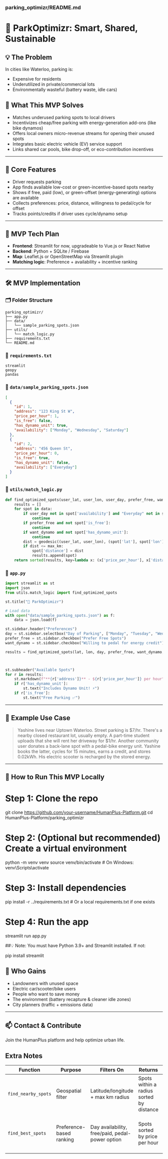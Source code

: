 ### parking_optimizr/README.md
# 🚗 ParkOptimizr: Smart, Shared, Sustainable

## 💡 The Problem
In cities like Waterloo, parking is:
- Expensive for residents
- Underutilized in private/commercial lots
- Environmentally wasteful (battery waste, idle cars)

## 🌟 What This MVP Solves
- Matches underused parking spots to local drivers
- Incentivizes cheap/free parking with energy-generation add-ons (like bike dynamos)
- Offers local owners micro-revenue streams for opening their unused spots
- Integrates basic electric vehicle (EV) service support
- Links shared car pools, bike drop-off, or eco-contribution incentives

---

## 🧠 Core Features
- Driver requests parking
- App finds available low-cost or green-incentive-based spots nearby
- Shows if free, paid (low), or green-offset (energy-generating) options are available
- Collects preferences: price, distance, willingness to pedal/cycle for offset
- Tracks points/credits if driver uses cycle/dynamo setup

---

## 🧪 MVP Tech Plan
- **Frontend**: Streamlit for now, upgradeable to Vue.js or React Native
- **Backend**: Python + SQLite / Firebase
- **Map**: Leaflet.js or OpenStreetMap via Streamlit plugin
- **Matching logic**: Preference + availability + incentive ranking

---

## 🛠️ MVP Implementation

### 🗂️ Folder Structure
```
parking_optimizr/
├── app.py
├── data/
│   └── sample_parking_spots.json
├── utils/
│   └── match_logic.py
├── requirements.txt
└── README.md
```

### 🔧 `requirements.txt`
```
streamlit
geopy
pandas
```

### 📍 `data/sample_parking_spots.json`
```json
[
  {
    "id": 1,
    "address": "123 King St W",
    "price_per_hour": 1,
    "is_free": false,
    "has_dynamo_unit": true,
    "availability": ["Monday", "Wednesday", "Saturday"]
  },
  {
    "id": 2,
    "address": "456 Queen St",
    "price_per_hour": 0,
    "is_free": true,
    "has_dynamo_unit": false,
    "availability": ["Everyday"]
  }
]
```

### 🧠 `utils/match_logic.py`
```python
def find_optimized_spots(user_lat, user_lon, user_day, prefer_free, want_dynamo, data, max_km=1.0):
    results = []
    for spot in data:
        if user_day not in spot['availability'] and "Everyday" not in spot['availability']:
            continue
        if prefer_free and not spot['is_free']:
            continue
        if want_dynamo and not spot['has_dynamo_unit']:
            continue
        dist = geodesic((user_lat, user_lon), (spot['lat'], spot['lon'])).km
        if dist <= max_km:
            spot['distance'] = dist
            results.append(spot)
    return sorted(results, key=lambda x: (x['price_per_hour'], x['distance']))
```

### 🚀 `app.py`
```python
import streamlit as st
import json
from utils.match_logic import find_optimized_spots

st.title("🚗 ParkOptimizr")

# Load data
with open("data/sample_parking_spots.json") as f:
    data = json.load(f)

st.sidebar.header("Preferences")
day = st.sidebar.selectbox("Day of Parking", ["Monday", "Tuesday", "Wednesday", "Thursday", "Friday", "Saturday", "Sunday"])
prefer_free = st.sidebar.checkbox("Prefer Free Spots")
want_dynamo = st.sidebar.checkbox("Willing to pedal for energy credit")

results = find_optimized_spots(lat, lon, day, prefer_free, want_dynamo, data, max_km)



st.subheader("Available Spots")
for r in results:
    st.markdown(f"**{r['address']}** - ${r['price_per_hour']} per hour")
    if r['has_dynamo_unit']:
        st.text("Includes Dynamo Unit! ⚡")
    if r['is_free']:
        st.text("Free Parking ✅")
```

---

## 📍 Example Use Case
> Yashine lives near Uptown Waterloo. Street parking is $7/hr. There's a nearby closed restaurant lot, usually empty. A part-time student uploads that she will rent her driveway for $1/hr. Another community user donates a back-lane spot with a pedal-bike energy unit. Yashine books the latter, cycles for 15 minutes, earns a credit, and stores 0.02kWh. His electric scooter is recharged by the stored energy.

---

## 🚀 How to Run This MVP Locally
# Step 1: Clone the repo
git clone https://github.com/your-username/HumanPlus-Platform.git
cd HumanPlus-Platform/parking_optimizr

# Step 2: (Optional but recommended) Create a virtual environment
python -m venv venv
source venv/bin/activate  # On Windows: venv\\Scripts\\activate

# Step 3: Install dependencies
pip install -r ../requirements.txt  # Or a local requirements.txt if one exists

# Step 4: Run the app
streamlit run app.py

##💡 Note: You must have Python 3.9+ and Streamlit installed. If not:

pip install streamlit




## 🤝 Who Gains
- Landowners with unused space
- Electric car/scooter/bike users
- People who want to save money
- The environment (battery recapture & cleaner idle zones)
- City planners (traffic + emissions data)

---

## 📫 Contact & Contribute
Join the HumanPlus platform and help optimize urban life.

## Extra Notes

| Function            | Purpose                  | Filters On                                      | Returns                                  | Use Case                                               |
| ------------------- | ------------------------ | ----------------------------------------------- | ---------------------------------------- | ------------------------------------------------------ |
| `find_nearby_spots` | Geospatial filter        | Latitude/longitude + max km radius              | Spots within a radius sorted by distance | Best for quick searches based on proximity             |
| `find_best_spots`   | Preference-based ranking | Day availability, free/paid, pedal-power option | Spots sorted by price per hour           | Best for user preferences and special feature matching |


